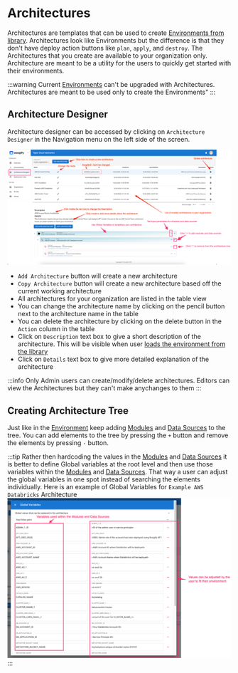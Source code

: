 # Architectures

Architectures are templates that can be used to create [Environments from library](./Environment.md#creating-envrionment-from-library). Architectures look like Environments but the difference is that they don't have deploy action buttons like `plan`, `apply`, and `destroy`. The Architectures that you create are available to your organization only. Architecture are meant to be a utility for the users to quickly get started with their environments.

:::warning
Current [Environments](./Environment.md) can't be upgraded with Architectures. Architectures are meant to be used only to create the Environments"
:::

## Architecture Designer

Architecture designer can be accessed by clicking on `Architecture Designer` in the Navigation menu on the left side of the screen.

![Architecute](./img/Architecture-Actions.png)

- `Add Architecture` button will create a new architecture
- `Copy Architecture` button will create a new architecture based off the current working architecture
- All architectures for your organization are listed in the table view
- You can change the architecture name by clicking on the pencil button next to the architecture name in the table
- You can delete the architecture by clicking on the delete button in the `Action` column in the table
- Click on `Description` text box to give a short description of the architecture. This will be visible when user [loads the environment from the library](./Environment.md#creating-envrionment-from-library)
- Click on `Details` text box to give more detailed explanation of the architecture

:::info
Only Admin users can create/modify/delete architectures. Editors can view the Architectures but they can't make anychanges to them
:::

## Creating Architecture Tree

Just like in the [Environment](./Environment.md) keep adding [Modules](./Module.md) and [Data Sources](./DataSource.md) to the tree. You can add elements to the tree by pressing the `+` button and remove the elements by pressing `-` button.

:::tip
Rather then hardcoding the values in the [Modules](./Module.md) and [Data Sources](./DataSource.md) it is better to define Global variables at the root level and then use those variables within the [Modules](./Module.md) and [Data Sources](./DataSource.md). That way a user can adjust the global variables in one spot instead of searching the elements individually. Here is an example of Global Variables for `Example AWS Databricks` Architecture
![Example Global Variables](./img/Architecture-GlobalVariables.png)
:::
